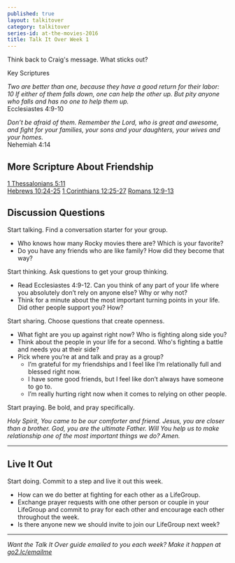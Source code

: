 ```yaml
---
published: true
layout: talkitover
category: talkitover
series-id: at-the-movies-2016
title: Talk It Over Week 1
---
```


<p class="lead">Think back to Craig's message. What sticks out?</p> 

Key Scriptures

_Two are better than one, because they have a good return for their labor: 10 If either of them falls down, one can help the other up. But pity anyone who falls and has no one to help them up._   
Ecclesiastes 4:9-10  

_Don’t be afraid of them. Remember the Lord, who is great and awesome, and fight for your families, your sons and your daughters, your wives and your homes._   
Nehemiah 4:14

## More Scripture About Friendship
[1 Thessalonians 5:11](https://www.bible.com/bible/111/1the5.11.niv)  
[Hebrews 10:24-25](https://www.bible.com/bible/111/heb.10.24-25.niv)
[1 Corinthians 12:25-27](https://www.bible.com/bible/111/1cor.12.25-27.niv)
[Romans 12:9-13](https://www.bible.com/bible/111/rom.12.9-13.niv)

## Discussion Questions
<p class="lead">Start talking. Find a conversation starter for your group.</p> 

*	Who knows how many Rocky movies there are? Which is your favorite?
*	Do you have any friends who are like family? How did they become that way?

<p class="lead">Start thinking. Ask questions to get your group thinking.</p> 

*	Read Ecclesiastes 4:9-12. Can you think of any part of your life where you absolutely don’t rely on anyone else? Why or why not? 
*	Think for a minute about the most important turning points in your life. Did other people support you? How?
 
<p class="lead">Start sharing. Choose questions that create openness.</p> 

* What fight are you up against right now? Who is fighting along side you?
* Think about the people in your life for a second. Who's fighting a battle and needs you at their side?
* Pick where you’re at and talk and pray as a group?
  * I’m grateful for my friendships and I feel like I’m relationally full and blessed right now.
  * I have some good friends, but I feel like don’t always have someone to go to.
  * I’m really hurting right now when it comes to relying on other people.

<p class="lead">Start praying. Be bold, and pray specifically.</p> 

_Holy Spirit, You came to be our comforter and friend. Jesus, you are closer than a brother. God, you are the ultimate Father. Will You help us to make relationship one of the most important things we do? Amen._

* * *

## Live It Out
<p class="lead">Start doing. Commit to a step and live it out this week.</p>

* How can we do better at fighting for each other as a LifeGroup.
* Exchange prayer requests with one other person or couple in your LifeGroup and commit to pray for each other and encourage each other throughout the week.
* Is there anyone new we should invite to join our LifeGroup next week?

* * *

_Want the Talk It Over guide emailed to you each week? Make it happen at [go2.lc/emailme](http://info.life.church/talkitover)_
